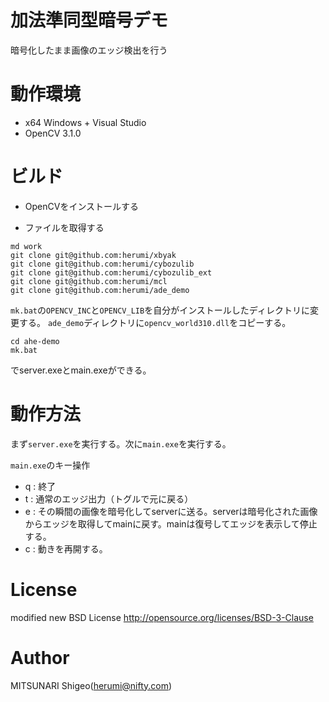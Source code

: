 # 加法準同型暗号デモ
暗号化したまま画像のエッジ検出を行う

# 動作環境
* x64 Windows + Visual Studio
* OpenCV 3.1.0

# ビルド

* OpenCVをインストールする

* ファイルを取得する
```
md work
git clone git@github.com:herumi/xbyak
git clone git@github.com:herumi/cybozulib
git clone git@github.com:herumi/cybozulib_ext
git clone git@github.com:herumi/mcl
git clone git@github.com:herumi/ade_demo
```

`mk.bat`の`OPENCV_INC`と`OPENCV_LIB`を自分がインストールしたディレクトリに変更する。
`ade_demo`ディレクトリに`opencv_world310.dll`をコピーする。

```
cd ahe-demo
mk.bat
```
でserver.exeとmain.exeができる。

# 動作方法

まず`server.exe`を実行する。次に`main.exe`を実行する。

`main.exe`のキー操作
* q : 終了
* t : 通常のエッジ出力（トグルで元に戻る）
* e : その瞬間の画像を暗号化してserverに送る。serverは暗号化された画像からエッジを取得してmainに戻す。mainは復号してエッジを表示して停止する。
* c : 動きを再開する。


# License

modified new BSD License
http://opensource.org/licenses/BSD-3-Clause

# Author

MITSUNARI Shigeo(herumi@nifty.com)
